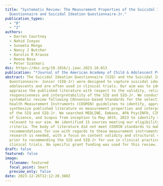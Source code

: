 ```yaml
---
title: "Systematic Review: The Measurement Properties of the Suicidal Ideation
  Questionnaire and Suicidal Ideation Questionnaire-Jr."
publication_types:
  - "0"
  - "2"
authors:
  - Darren Courtney
  - Nahid Iseyas
  - Suneeta Monga
  - Nancy J Butcher
  - Karolin R Krause
  - Reena Besa
  - Peter Szatmari
doi: https://doi.org/10.1016/j.jaac.2023.10.013
publication: "*Journal of the American Academy of Child & Adolescent Psychiatry*"
abstract: The Suicidal Ideation Questionnaire (SIQ) and the Suicidal Ideation
  Questionnaire- Junior (SIQ-Jr) were designed to capture suicidal ideation in
  adolescents and are often used in clinical trials. Our aim was to identify and
  appraise the published literature with respect to the validity, reliability,
  responsiveness and interpretability of the SIQ and SIQ-Jr. We conducted a
  systematic review following COnsensus-based Standards for the selection of
  health Measurement Instruments (COSMIN) guidelines to identify, appraise and
  synthesize published literature on measurement properties and interpretability
  of the SIQ and SIQ-Jr. We searched MEDLINE, Embase, APA PsycINFO, CINAHL, Web
  of Science, and Scopus from inception to May 16th, 2023 to identify sources
  relevant to our aim. We identified 15 sources meeting our eligibility
  criteria. The body of literature did not meet COSMIN standards to make
  recommendations for use with regards to these measurement instruments. Further
  research is needed, with a focus on content validity and structural validity,
  prior to recommending the SIQ and SIQ-Jr for use in clinical practice and in
  clinical trials. No specific grant funding was used for this review.
draft: false
featured: false
image:
  filename: featured
  focal_point: Smart
  preview_only: false
date: 2023-12-26T12:12:20.380Z
---
```

